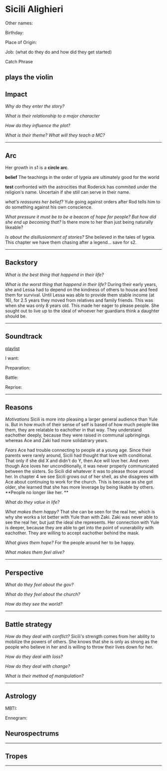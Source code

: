 # Sicili Alighieri

Other names: 

Birthday:

Place of Origin:

Job: (what do they do and how did they get started)

Catch Phrase
> 

plays the violin
---
## Impact

*Why do they enter the story?*


*What is their relationship to a major character*


*How do they influence the plot?*


*What is their theme? What will they teach a MC?*


---
## Arc

Her growth in s1 is a **circle arc**.

**belief** The teachings in the order of lygeia are ultimately good for the world

**test** confronted with the astrocities that Roderick has commited under the religion's name. Uncertain if she still can serve in their name.

*what's reassures her belief?* Yule going against orders after Rod tells him to do something against his own conscience.

*What pressure it must be to be a beacon of hope for people?*
*But how did she end up becoming that?*
Is there more to her than just being naturally likeable?

*Is about the disillusionment of stories?*
She believed in the tales of lygeia. This chapter we have them chasing after a legend... save for s2.

---
## Backstory

*What is the best thing that happend in their life?*


*What is the worst thing that happend in their life?*
During their early years, she and Lessa had to depend on the kindness of others to house and feed them for survival. Until Lessa was able to provide them stable income (at 16), for 2.5 years they moved from relatives and family friends. This was when she was only 8 years old. This made her eager to please people. She sought out to live up to the ideal of whoever her guardians think a daughter should be. 


---
## Soundtrack

[playlist](https://open.spotify.com/playlist/1CmebFDlKqAAok0WDFuDee?si=_ds8VrzqROK-xVFJE1bQDA)

I want:



Preparation:



Battle:



Reprise:

---

## Reasons

*Motivations*
Sicili is more into pleasing a larger general audience than Yule is. But in how much of their sense of self is based of how much people like them, they are relatable to eachother in that way. They understand eachother deeply, because they were raised in communal upbringings whereas Ace and Zaki had more solidatrary years.

*Fears*
Ace had trouble connecting to people at a young age. Since their parents were rarely around, Sicili had thought that love with conditional. That only if she did X and didn't do Y, then Ace will love her. And even though Ace loves her unconditionally, it was never properly communicated between the sisters. So Sicili did whatever it was to please those around her. In chapter 4 we see Sicili grows out of her shell, as she disagrees with Ace about continuing to work for the church. This is because as she got older, she learned that she has more leverage by being likable by others. 
**People no longer like her. **

*What do they value in life?*


*What makes them happy?*
That she can be seen for the real her, which is why she works a lot better with Yule than with Zaki. Zaki was never able to see the real her, but just the ideal she represents. Her connection with Yule is deeper, because they are able to get into the point of vunerability with eachother. They are willing to accept eachother behind the mask.

*What gives them hope?*
For the people around her to be happy. 

*What makes them feel alive?*


---

## Perspective


*What do they feel about the gov?*


*What do they feel about the church?*


*How do they see the world?*


---
## Battle strategy

*How do they deal with conflict?*
Sicili's strength comes from her ability to mobilize the powers of others. She knows that she is only as strong as the people who believe in her and is willing to throw their lives down for her.


*How do they deal with loss?*


*How do they deal with change?*


*What is their method of manipulation?*


---

## Astrology

MBTI:

Ennegram:

## Neurospectrums

---

## Tropes



---